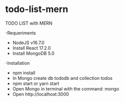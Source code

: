 # todo-list-mern

TODO LIST with MERN

-Requeriments
* NodeJS v16.7.0
* Install React 17.2.0
* Install MongoDB 5.0

-Installation

* npm install
* In Mongo create db tododb and collection todos
* npm start or yarn start
* Open Mongo in terminal with the command: mongo
* Open http://localhost:3000
